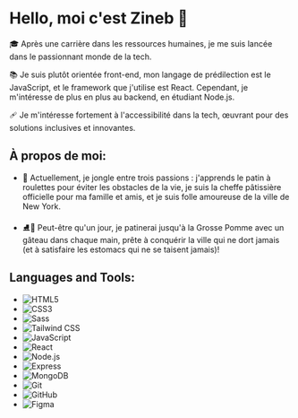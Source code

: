 # Hello, moi c'est Zineb 👋

🎓 Après une carrière dans les ressources humaines, je me suis lancée dans le passionnant monde de la tech.

📚 Je suis plutôt orientée front-end, mon langage de prédilection est le JavaScript, et le framework que j'utilise est React. Cependant, je m'intéresse de plus en 
   plus au backend, en étudiant Node.js.

🩹 Je m'intéresse fortement à l'accessibilité dans la tech, œuvrant pour des solutions inclusives et innovantes.

## À propos de moi:

- 🎉 Actuellement, je jongle entre trois passions : j'apprends le patin à roulettes pour éviter les obstacles de la vie, je suis la cheffe pâtissière officielle 
     pour ma famille et amis, et je suis folle amoureuse de la ville de New York. 

- ⛸️🎂 Peut-être qu'un jour, je patinerai jusqu'à la Grosse Pomme avec un gâteau dans chaque main, prête à conquérir la ville qui ne dort jamais (et à satisfaire 
      les estomacs qui ne se taisent jamais)!

## Languages and Tools:

- ![HTML5](https://img.shields.io/badge/-HTML5-E34F26?style=flat&logo=html5&logoColor=white)
- ![CSS3](https://img.shields.io/badge/-CSS3-1572B6?style=flat&logo=css3&logoColor=white)
- ![Sass](https://img.shields.io/badge/-Sass-CC6699?style=flat&logo=sass&logoColor=white)
- ![Tailwind CSS](https://img.shields.io/badge/-Tailwind%20CSS-38B2AC?style=flat&logo=tailwind-css&logoColor=white)
- ![JavaScript](https://img.shields.io/badge/-JavaScript-F7DF1E?style=flat&logo=javascript&logoColor=black)
- ![React](https://img.shields.io/badge/-React-61DAFB?style=flat&logo=react&logoColor=black)
- ![Node.js](https://img.shields.io/badge/-Node.js-339933?style=flat&logo=node.js&logoColor=white)
- ![Express](https://img.shields.io/badge/-Express-000000?style=flat&logo=express&logoColor=white)
- ![MongoDB](https://img.shields.io/badge/-MongoDB-47A248?style=flat&logo=mongodb&logoColor=white)
- ![Git](https://img.shields.io/badge/-Git-F05032?style=flat&logo=git&logoColor=white)
- ![GitHub](https://img.shields.io/badge/-GitHub-181717?style=flat&logo=github&logoColor=white)
- ![Figma](https://img.shields.io/badge/-Figma-F24E1E?style=flat&logo=figma&logoColor=white)

